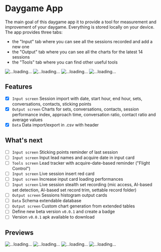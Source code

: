 # Daygame App

The main goal of this daygame app it to provide a tool for measurement and improvement of your daygame.
Everything is stored locally on your device. The app provides three tabs: 
- the "Input" tab where you can see all the sessions recorded and add a new one
- the "Output" tab where you can see all the charts for the latest 14 sessions
- the "Tools" tab where you can find other useful tools

![...loading...](https://github.com/barryburgle/game-app/blob/main/resources/screen/input/input_screen_v_1_b.png?raw=true) ![...loading...](https://github.com/barryburgle/game-app/blob/main/resources/screen/input/input_dialog_v_1_b.png?raw=true) 
![...loading...](https://github.com/barryburgle/game-app/blob/main/resources/screen/input/output_screen_v_1_b.png?raw=true) ![...loading...](https://github.com/barryburgle/game-app/blob/main/resources/screen/input/tool_screen_v_1_b.png?raw=true)

## Features
- [x] `Input screen` Session import with date, start hour, end hour, sets, conversations, contacts, sticking points
- [x] `Output screen` Charts for sets, conversations, contacts, session performance index, approach time, conversation ratio, contact ratio and average values
- [x] `Data` Data import/export in .csv with header

## What's next

- [ ] `Input screen` Sticking points reminder of last session
- [ ] `Input screen` Input lead names and acquire date in input card
- [ ] `Tools screen` Lead tracker with acquire-date-based reminder ("Flight Control")
- [ ] `Input screen` Live session insert red card
- [ ] `Input screen` Increase input card loading performances
- [ ] `Input screen` Live session stealth set recording (mic access, AI-based set detection, AI-based set record trim, settable record folder)
- [ ] `Output screen` Sessions histogram output cards
- [ ] `Data` Schema extendable database
- [ ] `Output screen` Custom chart generation from extended tables
- [ ] Define new beta version `v0.0.1` and create a badge
- [ ] Version `v0.0.1` apk available to download

## Previews

![...loading...](https://github.com/barryburgle/game-app/blob/main/resources/screen/input/input_screen_v_1_w.png?raw=true) ![...loading...](https://github.com/barryburgle/game-app/blob/main/resources/screen/input/input_dialog_v_1_w.png?raw=true) 
![...loading...](https://github.com/barryburgle/game-app/blob/main/resources/screen/input/output_screen_v_1_w.png?raw=true) ![...loading...](https://github.com/barryburgle/game-app/blob/main/resources/screen/input/tool_screen_v_1_w.png?raw=true)
